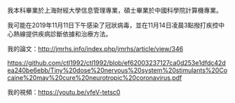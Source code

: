 我本科畢業於上海財經大學信息管理專業，碩士畢業於中國科學院計算機專業。

我可能在2019年11月11日下午感染了冠狀病毒，並在11月14日凌晨3點撥打疾控中心熱線提供疾病診斷依據和治療方法。

我的論文：http://jmrhs.info/index.php/jmrhs/article/view/346

https://github.com/ctl1992/ctl1992/blob/ef62003237127ca0d253e1dfdc42dea240be6ebb/Tiny%20dose%20nervous%20system%20stimulants%20Cocaine%20may%20cure%20neurotropic%20coronavirus.pdf

我的視頻：https://youtu.be/vfeV-tetsc0
